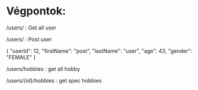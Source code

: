 # Végpontok:

/users/ : Get all user

/users/ : Post user 

{
    "userId": 12,
    "firstName": "post",
    "lastName": "user",
    "age": 43,
    "gender": "FEMALE"
}

/users/hobbies : get all hobby

/users/{id}/hobbies : get spec hobbies


